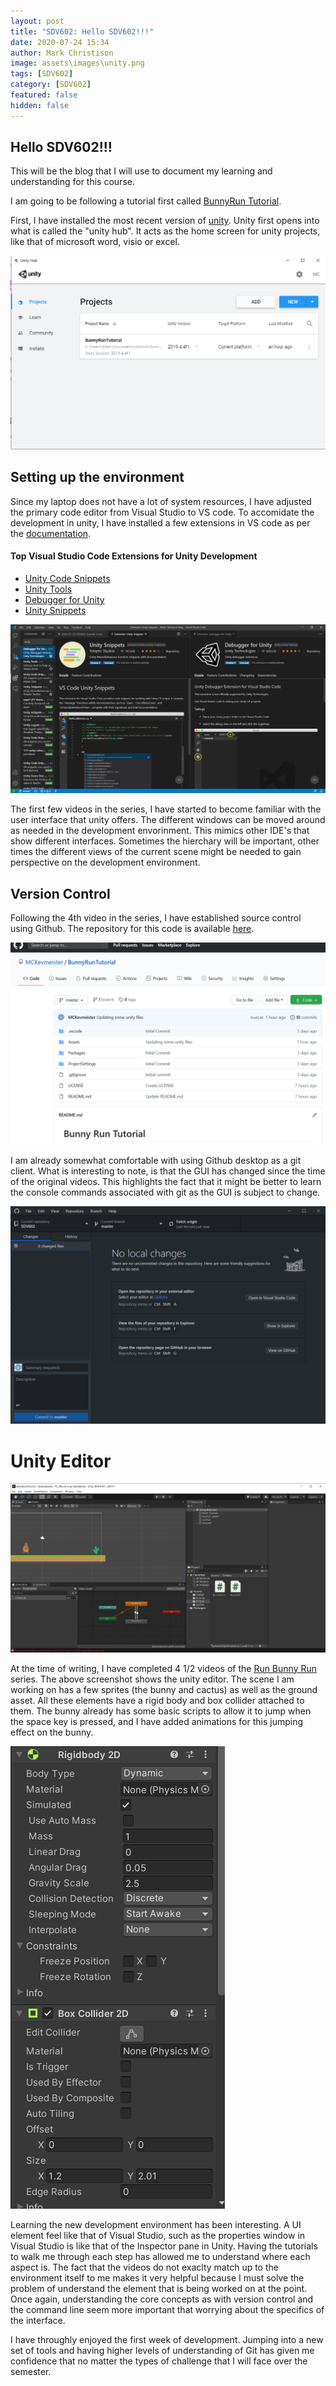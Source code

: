 ```yaml
---
layout: post
title: "SDV602: Hello SDV602!!!"
date: 2020-07-24 15:34
author: Mark Christison
image: assets\images\unity.png
tags: [SDV602]
category: [SDV602]
featured: false
hidden: false
---
```


## Hello SDV602!!!

This will be the blog that I will use to document my learning and understanding for this course.

I am going to be following a tutorial first called [BunnyRun Tutorial](http://rabidgremlin.com/runbunnyrun/).

First, I have installed the most recent version of [unity](https://unity.com/). Unity first opens into what is called the "unity hub". It acts as the home screen for unity projects, like that of microsoft word, visio or excel.

![Run bunny run github](/assets/images/unity-hub.png)

## Setting up the environment

Since my laptop does not have a lot of system resources, I have adjusted the primary code editor from Visual Studio to VS code. To accomidate the development in unity, I have installed a few extensions in VS code as per the [documentation](https://code.visualstudio.com/docs/other/unity).

#### Top Visual Studio Code Extensions for Unity Development

- [Unity Code Snippets](https://marketplace.visualstudio.com/items?itemName=kleber-swf.unity-code-snippets)
- [Unity Tools](https://marketplace.visualstudio.com/items?itemName=Tobiah.unity-tools)
- [Debugger for Unity](https://marketplace.visualstudio.com/items?itemName=Unity.unity-debug)
- [Unity Snippets](https://marketplace.visualstudio.com/items?itemName=YclepticStudios.unity-snippets)

![VS Code Extensions for Unity](/assets/images/vs-code-unity-extensions.png)

The first few videos in the series, I have started to become familiar with the user interface that unity offers. The different windows can be moved around as needed in the development envorinment. This mimics other IDE's that show different interfaces. Sometimes the hierchary will be important, other times the different views of the current scene might be needed to gain perspective on the development environment.

## Version Control

Following the 4th video in the series, I have established source control using Github. The repository for this code is available [here](https://github.com/MCKevmeister/BunnyRunTutorial).

![Run bunny run github](/assets/images/rbr-github.png)

I am already somewhat comfortable with using Github desktop as a git client. What is interesting to note, is that the GUI has changed since the time of the original videos. This highlights the fact that it might be better to learn the console commands associated with git as the GUI is subject to change.

![Github Desktop](/assets/images/github-desktop.png)

# Unity Editor

![Unity Editor](/assets/images/unity-editor.png)

At the time of writing, I have completed 4 1/2 videos of the [Run Bunny Run](http://www.rabidgremlin.com/runbunnyrun) series. The above screenshot shows the unity editor. The scene I am working on has a few sprites (the bunny and cactus) as well as the ground asset. All these elements have a rigid body and box collider attached to them. The bunny already has some basic scripts to allow it to jump when the space key is pressed, and I have added animations for this jumping effect on the bunny.

![Unity Collisions](/assets/images/unity-collisions.png)

Learning the new development environment has been interesting. A UI element feel like that of Visual Studio, such as the properties window in Visual Studio is like that of the Inspector pane in Unity. Having the tutorials to walk me through each step has allowed me to understand where each aspect is. The fact that the videos do not exaclty match up to the environment itself to me makes it very helpful because I must solve the problem of understand the element that is being worked on at the point. Once again, understanding the core concepts as with version control and the command line seem more important that worrying about the specifics of the interface.

I have throughly enjoyed the first week of development. Jumping into a new set of tools and having higher levels of understanding of Git has given me confidence that no matter the types of challenge that I will face over the semester.
